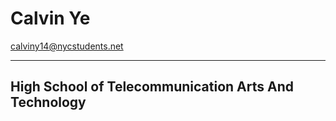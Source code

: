 # Calvin Ye

calviny14@nycstudents.net

---

## High School of Telecommunication Arts And Technology 
